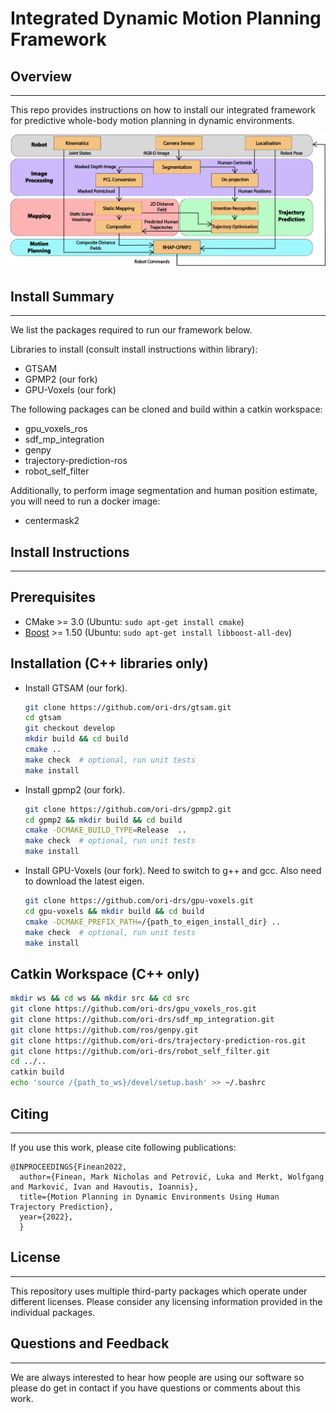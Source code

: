 Integrated Dynamic Motion Planning Framework
===================================================

## Overview
-----

This repo provides instructions on how to install our integrated framework
for predictive whole-body motion planning in dynamic environments.

<!-- ![alt text](framework.png) -->
<img src="framework.png" width="700">

## Install Summary
------

We list the packages required to run our framework below.

Libraries to install (consult install instructions within library):
- GTSAM
- GPMP2 (our fork)
- GPU-Voxels (our fork)
  
The following packages can be cloned and build within a catkin workspace:
- gpu_voxels_ros
- sdf_mp_integration
- genpy
- trajectory-prediction-ros
- robot_self_filter

Additionally, to perform image segmentation and human position 
estimate, you will need to run a docker image:
- centermask2

## Install Instructions 
-----

Prerequisites
------

- CMake >= 3.0 (Ubuntu: `sudo apt-get install cmake`)
- [Boost](http://www.boost.org/) >= 1.50 (Ubuntu: `sudo apt-get install libboost-all-dev`)

Installation (C++ libraries only)
------

- Install GTSAM (our fork).
  ```bash
  git clone https://github.com/ori-drs/gtsam.git
  cd gtsam
  git checkout develop
  mkdir build && cd build
  cmake ..
  make check  # optional, run unit tests
  make install
  ```
<!-- - Setup paths.
  ```bash
  echo 'export LD_LIBRARY_PATH=/usr/local/lib:${LD_LIBRARY_PATH}' >> ~/.bashrc
  echo 'export LD_LIBRARY_PATH=/usr/local/share:${LD_LIBRARY_PATH}' >> ~/.bashrc
  source ~/.bashrc
  ``` -->
- Install gpmp2 (our fork).
  ```bash
  git clone https://github.com/ori-drs/gpmp2.git
  cd gpmp2 && mkdir build && cd build
  cmake -DCMAKE_BUILD_TYPE=Release  ..
  make check  # optional, run unit tests
  make install
  ```
- Install GPU-Voxels (our fork).
Need to switch to g++ and gcc. Also need to download the latest eigen.
  ```bash
  git clone https://github.com/ori-drs/gpu-voxels.git
  cd gpu-voxels && mkdir build && cd build
  cmake -DCMAKE_PREFIX_PATH=/{path_to_eigen_install_dir} ..
  make check  # optional, run unit tests
  make install
  ```

Catkin Workspace (C++ only)
------

  ```bash
  mkdir ws && cd ws && mkdir src && cd src
  git clone https://github.com/ori-drs/gpu_voxels_ros.git
  git clone https://github.com/ori-drs/sdf_mp_integration.git
  git clone https://github.com/ros/genpy.git
  git clone https://github.com/ori-drs/trajectory-prediction-ros.git
  git clone https://github.com/ori-drs/robot_self_filter.git
  cd ../..
  catkin build
  echo 'source /{path_to_ws}/devel/setup.bash' >> ~/.bashrc
  ```

## Citing
-----

If you use this work, please cite following publications:

```
@INPROCEEDINGS{Finean2022,
  author={Finean, Mark Nicholas and Petrović, Luka and Merkt, Wolfgang and Marković, Ivan and Havoutis, Ioannis},
  title={Motion Planning in Dynamic Environments Using Human Trajectory Prediction}, 
  year={2022},
  }
```

## License
-----
This repository uses multiple third-party packages which operate under different licenses. 
Please consider any licensing information provided in the individual packages.

## Questions and Feedback
-----
We are always interested to hear how people are using our software so please do get in contact
if you have questions or comments about this work.
